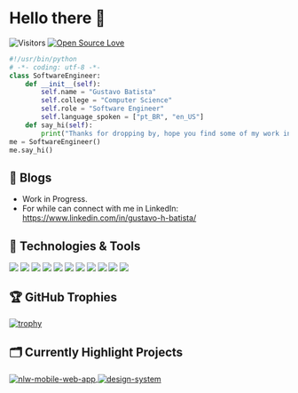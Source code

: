 # Hello there 👋

![Visitors](https://visitor-badge.laobi.icu/badge?page_id=gustavohdab)
[![Open Source Love](https://badges.frapsoft.com/os/v1/open-source.svg?v=102)](https://github.com/ellerbrock/open-source-badge/)


```python
#!/usr/bin/python
# -*- coding: utf-8 -*-
class SoftwareEngineer:
    def __init__(self):
        self.name = "Gustavo Batista"
        self.college = "Computer Science"
        self.role = "Software Engineer"
        self.language_spoken = ["pt_BR", "en_US"]
    def say_hi(self):
        print("Thanks for dropping by, hope you find some of my work interesting.")
me = SoftwareEngineer()
me.say_hi()
```
## 📝 Blogs

- Work in Progress.
- For while can connect with me in LinkedIn: https://www.linkedin.com/in/gustavo-h-batista/

## 🔧 Technologies & Tools

![](https://img.shields.io/badge/OS-Linux-informational?style=flat&logo=linux&logoColor=white&color=6aa6f8)
![](https://img.shields.io/badge/OS-Windows-informational?style=flat&logo=windows&logoColor=white&color=6aa6f8)
![](https://img.shields.io/badge/Editor-VS_Code-informational?style=flat&logo=visual-studio-code&logoColor=white&color=6aa6f8)
![](https://img.shields.io/badge/Code-Python-informational?style=flat&logo=python&logoColor=white&color=6aa6f8)
![](https://img.shields.io/badge/Code-JavaScript-informational?style=flat&logo=javascript&logoColor=white&color=6aa6f8)
![](https://img.shields.io/badge/Code-TypeScript-informational?style=flat&logo=typescript&logoColor=white&color=6aa6f8)
![](https://img.shields.io/badge/Code-React-informational?style=flat&logo=react&logoColor=white&color=6aa6f8)
![](https://img.shields.io/badge/Tools-SQL-informational?style=flat&logo=sql&logoColor=white&color=6aa6f8)
![](https://img.shields.io/badge/Tools-NodeJS-informational?style=flat&logo=nodejs&logoColor=white&color=6aa6f8)
![](https://img.shields.io/badge/Tools-HTML-informational?style=flat&logo=html&logoColor=white&color=6aa6f8)
![](https://img.shields.io/badge/Tools-CSS-informational?style=flat&logo=css&logoColor=white&color=6aa6f8)



<!-- ## &#x1f4c8; GitHub Stats
<a href="https://github.com/casualmente">
  <img align="center" src="https://github-readme-stats.vercel.app/api/top-langs/?username=gustavohdab&hide=c%2B%2B,c,matlab,assembly&title_color=6aa6f8&text_color=8a919a&icon_color=6aa6f8&bg_color=22272e" alt="Casual's GitHub Stats" />
</a>
<a href="https://github.com/casualmente">
  <img align="center" src="https://github-readme-stats.vercel.app/api?username=gustavohdab&show_icons=true&line_height=27&count_private=true&title_color=6aa6f8&text_color=8a919a&icon_color=6aa6f8&bg_color=22272e" alt="Casual's GitHub Stats" />
</a> -->

## 🏆 GitHub Trophies

[![trophy](https://github-profile-trophy.vercel.app/?username=casualmente&theme=nord&column=7)](https://github.com/ryo-ma/github-profile-trophy)

## 🗂️ Currently Highlight Projects

<a href="https://github.com/casualmente/Nlw-e-sports-web-and-mobile-app">
  <img align="center" src="https://github-readme-stats.vercel.app/api/pin/?username=gustavohdab&repo=Nlw-esports-web-and-mobile-app&show_icons=true&line_height=27&title_color=6aa6f8&text_color=8a919a&icon_color=6aa6f8&bg_color=22272e" alt="nlw-mobile-web-app" />
</a>

<a href="https://github.com/casualmente/ignite-lab-design-system">
  <img align="center" src="https://github-readme-stats.vercel.app/api/pin/?username=gustavohdab&repo=ignite-lab-design-system&show_icons=true&line_height=27&title_color=6aa6f8&text_color=8a919a&icon_color=6aa6f8&bg_color=22272e" alt="design-system" />
</a>

<!-- ## 👨‍💻 This week, I spent my time on:
[![gustavo's wakatime stats](https://github-readme-stats.vercel.app/api/wakatime?username=nazhenye&line_height=27&title_color=6aa6f8&text_color=8a919a&icon_color=6aa6f8&bg_color=22272e)](https://github.com/anuraghazra/github-readme-stats) -->
